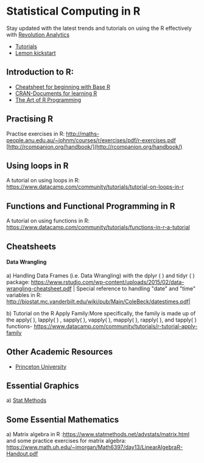 # Statistical Computing in R
Stay updated with the latest trends and tutorials on using the R effectively with [Revolution Analytics](http://blog.revolutionanalytics.com/)

* [Tutorials](https://cran.r-project.org/doc/contrib/)
* [Lemon kickstart](https://cran.r-project.org/doc/contrib/Lemon-kickstart/)
## Introduction to R: 
* [Cheatsheet for beginning with Base R](https://www.rstudio.com/wp-content/uploads/2016/10/r-cheat-sheet-3.pdf)
* [CRAN-Documents for learning R](https://cran.r-project.org/other-docs.html)
* [The Art of R Programming](http://diytranscriptomics.com/Reading/files/The%20Art%20of%20R%20Programming.pdf)

## Practising R
Practise exercises in R: http://maths-people.anu.edu.au/~johnm/courses/r/exercises/pdf/r-exercises.pdf
[http://rcompanion.org/handbook/](http://rcompanion.org/handbook/)

## Using loops in R
A tutorial on using loops in R: https://www.datacamp.com/community/tutorials/tutorial-on-loops-in-r

## Functions and Functional Programming in R
A tutorial on using functions in R: https://www.datacamp.com/community/tutorials/functions-in-r-a-tutorial

## Cheatsheets
#### Data Wrangling
a) Handling Data Frames (i.e. Data Wrangling) with the dplyr ( ) and tidyr ( ) package: https://www.rstudio.com/wp-content/uploads/2015/02/data-wrangling-cheatsheet.pdf     | Special reference to handling "date" and "time" variables in R: http://biostat.mc.vanderbilt.edu/wiki/pub/Main/ColeBeck/datestimes.pdf| 

b) Tutorial on the R Apply Family:More specifically, the family is made up of the apply( ), lapply( ) , sapply( ), vapply( ), mapply( ), rapply( ), and tapply( ) functions- https://www.datacamp.com/community/tutorials/r-tutorial-apply-family

## Other Academic Resources
- [Princeton University](https://dss.princeton.edu/training/)

## Essential Graphics
a) [Stat Methods](https://www.statmethods.net/graphs/index.html)

## Some Essential Mathematics
a) Matrix algebra in R :https://www.statmethods.net/advstats/matrix.html and some practice exercises for matrix algebra: https://www.math.uh.edu/~jmorgan/Math6397/day13/LinearAlgebraR-Handout.pdf



